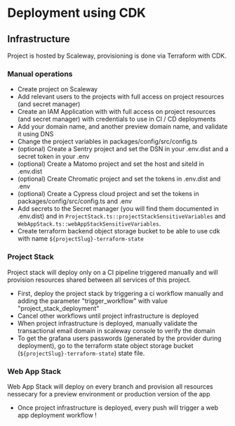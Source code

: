 # Deployment using CDK

## Infrastructure

Project is hosted by Scaleway, provisioning is done via Terraform with CDK.

### Manual operations

- Create project on Scaleway
- Add relevant users to the projects with full access on project resources (and secret manager)
- Create an IAM Application with with full access on project resources (and secret manager) with credentials to use in CI / CD deployments
- Add your domain name, and another preview domain name, and validate it using DNS
- Change the project variables in packages/config/src/config.ts
- (optional) Create a Sentry project and set the DSN in your .env.dist and a secret token in your .env
- (optional) Create a Matomo project and set the host and siteId in .env.dist
- (optional) Create Chromatic project and set the tokens in .env.dist and .env
- (optional) Create a Cypress cloud project and set the tokens in packages/config/src/config.ts and .env
- Add secrets to the Secret manager (you will find them documented in .env.dist) and in `ProjectStack.ts::projectStackSensitiveVariables` and `WebAppStack.ts::webAppStackSensitiveVariables`.
- Create terraform backend object storage bucket to be able to use cdk with name `${projectSlug}-terraform-state`

### Project Stack

Project stack will deploy only on a CI pipeline triggered manually and will provision resources shared between all services of this project.

- First, deploy the project stack by triggering a ci workflow manually and adding the parameter "trigger_workflow" with value "project_stack_deployment"
- Cancel other workflows until project infrastructure is deployed
- When project infrastructure is deployed, manually validate the transactional email domain in scaleway console to verify the domain
- To get the grafana users passwords (generated by the provider during deployment), go to the terraform state object storage bucket (`${projectSlug}-terraform-state`) state file.

### Web App Stack

Web App Stack will deploy on every branch and provision all resources nessecary for a preview environment or production version of the app

- Once project infrastructure is deployed, every push will trigger a web app deployment workflow !
